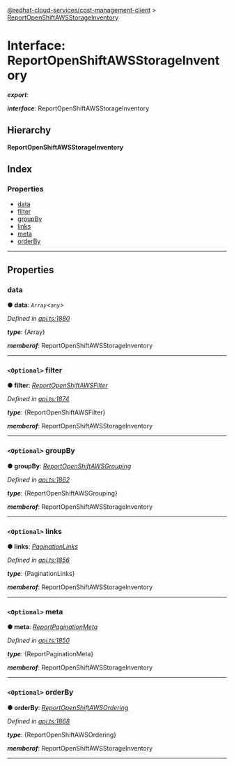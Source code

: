 [@redhat-cloud-services/cost-management-client](../README.md) > [ReportOpenShiftAWSStorageInventory](../interfaces/reportopenshiftawsstorageinventory.md)

# Interface: ReportOpenShiftAWSStorageInventory

*__export__*: 

*__interface__*: ReportOpenShiftAWSStorageInventory

## Hierarchy

**ReportOpenShiftAWSStorageInventory**

## Index

### Properties

* [data](reportopenshiftawsstorageinventory.md#data)
* [filter](reportopenshiftawsstorageinventory.md#filter)
* [groupBy](reportopenshiftawsstorageinventory.md#groupby)
* [links](reportopenshiftawsstorageinventory.md#links)
* [meta](reportopenshiftawsstorageinventory.md#meta)
* [orderBy](reportopenshiftawsstorageinventory.md#orderby)

---

## Properties

<a id="data"></a>

###  data

**● data**: *`Array`<`any`>*

*Defined in [api.ts:1880](https://github.com/RedHatInsights/javascript-clients/blob/master/packages/cost-management/api.ts#L1880)*

*__type__*: {Array}

*__memberof__*: ReportOpenShiftAWSStorageInventory

___
<a id="filter"></a>

### `<Optional>` filter

**● filter**: *[ReportOpenShiftAWSFilter](reportopenshiftawsfilter.md)*

*Defined in [api.ts:1874](https://github.com/RedHatInsights/javascript-clients/blob/master/packages/cost-management/api.ts#L1874)*

*__type__*: {ReportOpenShiftAWSFilter}

*__memberof__*: ReportOpenShiftAWSStorageInventory

___
<a id="groupby"></a>

### `<Optional>` groupBy

**● groupBy**: *[ReportOpenShiftAWSGrouping](reportopenshiftawsgrouping.md)*

*Defined in [api.ts:1862](https://github.com/RedHatInsights/javascript-clients/blob/master/packages/cost-management/api.ts#L1862)*

*__type__*: {ReportOpenShiftAWSGrouping}

*__memberof__*: ReportOpenShiftAWSStorageInventory

___
<a id="links"></a>

### `<Optional>` links

**● links**: *[PaginationLinks](paginationlinks.md)*

*Defined in [api.ts:1856](https://github.com/RedHatInsights/javascript-clients/blob/master/packages/cost-management/api.ts#L1856)*

*__type__*: {PaginationLinks}

*__memberof__*: ReportOpenShiftAWSStorageInventory

___
<a id="meta"></a>

### `<Optional>` meta

**● meta**: *[ReportPaginationMeta](reportpaginationmeta.md)*

*Defined in [api.ts:1850](https://github.com/RedHatInsights/javascript-clients/blob/master/packages/cost-management/api.ts#L1850)*

*__type__*: {ReportPaginationMeta}

*__memberof__*: ReportOpenShiftAWSStorageInventory

___
<a id="orderby"></a>

### `<Optional>` orderBy

**● orderBy**: *[ReportOpenShiftAWSOrdering](../modules/reportopenshiftawsordering.md)*

*Defined in [api.ts:1868](https://github.com/RedHatInsights/javascript-clients/blob/master/packages/cost-management/api.ts#L1868)*

*__type__*: {ReportOpenShiftAWSOrdering}

*__memberof__*: ReportOpenShiftAWSStorageInventory

___


